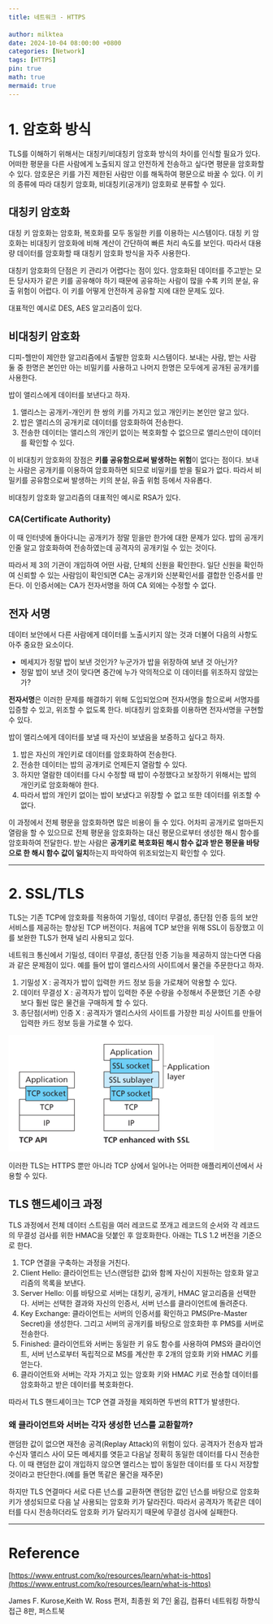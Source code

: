 ```yaml
---
title: 네트워크 - HTTPS

author: milktea
date: 2024-10-04 08:00:00 +0800
categories: [Network]
tags: [HTTPS]
pin: true
math: true
mermaid: true
---
```


# 1. 암호화 방식

TLS를 이해하기 위해서는 대칭키/비대칭키 암호화 방식의 차이를 인식할 필요가 있다.
어떠한 평문을 다른 사람에게 노출되지 않고 안전하게 전송하고 싶다면 평문을 암호화할 수 있다.
암호문은 키를 가진 제한된 사람만 이를 해독하여 평문으로 바꿀 수 있다.
이 키의 종류에 따라 대칭키 암호화, 비대칭키(공개키) 암호화로 분류할 수 있다.

## 대칭키 암호화

대칭 키 암호화는 암호화, 복호화를 모두 동일한 키를 이용하는 시스템이다.
대칭 키 암호화는 비대칭키 암호화에 비해 계산이 간단하여 빠른 처리 속도를 보인다.
따라서 대용량 데이터를 암호화할 때 대칭키 암호화 방식을 자주 사용한다.

대칭키 암호화의 단점은 키 관리가 어렵다는 점이 있다.
암호화된 데이터를 주고받는 모든 당사자가 같은 키를 공유해야 하기 때문에 공유하는 사람이 많을 수록 키의 분실, 유출 위험이 어렵다.
이 키를 어떻게 안전하게 공유할 지에 대한 문제도 있다.

대표적인 예시로 DES, AES 알고리즘이 있다.

## 비대칭키 암호화

디피-헬만이 제안한 알고리즘에서 출발한 암호화 시스템이다.
보내는 사람, 받는 사람 둘 중 한명은 본인만 아는 비밀키를 사용하고 나머지 한명은 모두에게 공개된 공개키를 사용한다.

밥이 앨리스에게 데이터를 보낸다고 하자.

1. 앨리스는 공개키-개인키 한 쌍의 키를 가지고 있고 개인키는 본인만 알고 있다.
2. 밥은 앨리스의 공개키로 데이터를 암호화하여 전송한다.
3. 전송한 데이터는 앨리스의 개인키 없이는 복호화할 수 없으므로 앨리스만이 데이터를 확인할 수 있다.

이 비대칭키 암호화의 장점은 **키를 공유함으로써 발생하는 위험**이 없다는 점이다.
보내는 사람은 공개키를 이용하여 암호화하면 되므로 비밀키를 받을 필요가 없다.
따라서 비밀키를 공유함으로써 발생하는 키의 분실, 유출 위험 등에서 자유롭다.

비대칭키 암호화 알고리즘의 대표적인 예시로 RSA가 있다.

### CA(Certificate Authority)

이 때 인터넷에 돌아다니는 공개키가 정말 믿을만 한가에 대한 문제가 있다.
밥의 공개키인줄 알고 암호화하여 전송하였는데 공격자의 공개키일 수 있는 것이다.

따라서 제 3의 기관이 개입하여 어떤 사람, 단체의 신원을 확인한다.
일단 신원을 확인하여 신뢰할 수 있는 사람임이 확인되면 CA는 공개키와 신분확인서를 결합한 인증서를 만든다.
이 인증서에는 CA가 전자서명을 하여 CA 외에는 수정할 수 없다.


## 전자 서명

데이터 보안에서 다른 사람에게 데이터를 노출시키지 않는 것과 더불어 다음의 사항도 아주 중요한 요소이다.

- 메세지가 정말 밥이 보낸 것인가? 누군가가 밥을 위장하여 보낸 것 아닌가?
- 정말 밥이 보낸 것이 맞다면 중간에 누가 악의적으로 이 데이터를 위조하지 않았는가?

**전자서명**은 이러한 문제를 해결하기 위해 도입되었으며 전자서명을 함으로써 서명자를 입증할 수 있고, 위조할 수 없도록 한다.
비대칭키 암호화를 이용하면 전자서명을 구현할 수 있다.

밥이 앨리스에게 데이터를 보낼 때 자신이 보냈음을 보증하고 싶다고 하자.

1. 밥은 자신의 개인키로 데이터를 암호화하여 전송한다.
2. 전송한 데이터는 밥의 공개키로 언제든지 열람할 수 있다.
3. 하지만 열람한 데이터를 다시 수정할 때 밥이 수정했다고 보장하기 위해서는 밥의 개인키로 암호화해야 한다.
4. 따라서 밥의 개인키 없이는 밥이 보냈다고 위장할 수 없고 또한 데이터를 위조할 수 없다.

이 과정에서 전체 평문을 암호화하면 많은 비용이 들 수 있다.
어차피 공개키로 얼마든지 열람을 할 수 있으므로 전체 평문을 암호화하는 대신 평문으로부터 생성한 해시 함수를 암호화하여 전달한다.
받는 사람은 **공개키로 복호화된 해시 함수 값과 받은 평문을 바탕으로 한 해시 함수 값이 일치**하는지 파악하여 위조되었는지 확인할 수 있다.


---

# 2. SSL/TLS

TLS는 기존 TCP에 암호화를 적용하여 기밀성, 데이터 무결성, 종단점 인증 등의 보안 서비스를 제공하는 향상된 TCP 버전이다.
처음에 TCP 보안을 위해 SSL이 등장했고 이를 보완한 TLS가 현재 널리 사용되고 있다.

네트워크 통신에서 기밀성, 데이터 무결성, 종단점 인증 기능을 제공하지 않는다면 다음과 같은 문제점이 있다.
예를 들어 밥이 앨리스사의 사이트에서 물건을 주문한다고 하자.

1. 기밀성 X : 공격자가 밥이 입력한 카드 정보 등을 가로채어 악용할 수 있다.
2. 데이터 무결성 X : 공격자가 밥이 입력한 주문 수량을 수정해서 주문했던 기존 수량보다 훨씬 많은 물건을 구매하게 할 수 있다.
3. 종단점(서버) 인증 X : 공격자가 앨리스사의 사이트를 가장한 피싱 사이트를 만들어 입력한 카드 정보 등을 가로챌 수 있다.

![img.png](/assets/img/network/study-2-3/img.png)

이러한 TLS는 HTTPS 뿐만 아니라 TCP 상에서 일어나는 어떠한 애플리케이션에서 사용할 수 있다.

## TLS 핸드셰이크 과정

TLS 과정에서 전체 데이터 스트림을 여러 레코드로 쪼개고 레코드의 순서와 각 레코드의 무결성 검사를 위한 HMAC을 덧붙인 후 암호화한다.
아래는 TLS 1.2 버전을 기준으로 한다.

1. TCP 연결을 구축하는 과정을 거친다.
2. Client Hello: 클라이언트는 넌스(랜덤한 값)와 함께 자신이 지원하는 암호화 알고리즘의 목록을 보낸다.
3. Server Hello: 이를 바탕으로 서버는 대칭키, 공개키, HMAC 알고리즘을 선택한다. 서버는 선택한 결과와 자신의 인증서, 서버 넌스를 클라이언트에 돌려준다.
4. Key Exchange: 클라이언트는 서버의 인증서를 확인하고 PMS(Pre-Master Secret)을 생성한다. 그리고 서버의 공개키를 바탕으로 암호화한 후 PMS를 서버로 전송한다.
5. Finished: 클라이언트와 서버는 동일한 키 유도 함수를 사용하여 PMS와 클라이언트, 서버 넌스로부터 독립적으로 MS를 계산한 후 2개의 암호화 키와 HMAC 키를 얻는다.
6. 클라이언트와 서버는 각자 가지고 있는 암호화 키와 HMAC 키로 전송할 데이터를 암호화하고 받은 데이터를 복호화한다.

따라서 TLS 핸드셰이크는 TCP 연결 과정을 제외하면 두번의 RTT가 발생한다.


### 왜 클라이언트와 서버는 각자 생성한 넌스를 교환할까?

랜덤한 값이 없으면 재전송 공격(Replay Attack)의 위험이 있다.
공격자가 전송자 밥과 수신자 앨리스 사이 모든 메세지를 엿듣고 다음날 정확히 동일한 데이터를 다시 전송한다.
이 때 랜덤한 값이 개입하지 않으면 앨리스는 밥이 동일한 데이터를 또 다시 저장할 것이라고 판단한다.(예를 들면 똑같은 물건을 재주문)

하지만 TLS 연결마다 서로 다른 넌스를 교환하면 랜덤한 값인 넌스를 바탕으로 암호화 키가 생성되므로 다음 날 사용되는 암호화 키가 달라진다.
따라서 공격자가 똑같은 데이터를 다시 전송하더라도 암호화 키가 달라지기 때문에 무결성 검사에 실패한다.



---
# Reference

[https://www.entrust.com/ko/resources/learn/what-is-https](https://www.entrust.com/ko/resources/learn/what-is-https)

James F. Kurose,Keith W. Ross 편저, 최종원 외 7인 옮김, 컴퓨터 네트워킹 하향식 접근 8판, 퍼스트북
